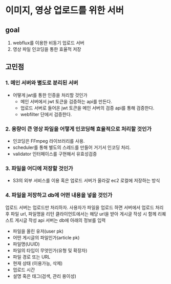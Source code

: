 # 이미지, 영상 업로드를 위한 서버

## goal
1. webflux를 이용한 비동기 업로드 서버
2. 영상 파일 인코딩을 통한 효율적 저장


## 고민점

### 1. 메인 서버와 별도로 분리된 서버
- 어떻게 jwt를 통한 인증을 처리할 것인가
  - 메인 서버에서 jwt 토큰을 검증하는 api를 만든다.
  - 업로드 서버로 들어온 jwt 토큰을 메인 서버의 검증 api를 통해 검증한다.
  - webfilter 단에서 검증한다.


### 2. 용량이 큰 영상 파일을 어떻게 인코딩해 효율적으로 처리할 것인가
- 인코딩은 FFmpeg 라이브러리를 사용.
- scheduler를 통해 별도의 스레드를 만들어 거기서 인코딩 처리.
- validator 인터페이스를 구현해서 유효성검증

### 3. 파일을 어디에 저장할 것인가
- S3의 외부 서비스를 이용 혹은 업로드 서버가 올라갈 ec2 로컬에 저장하는 방식

### 4. 파일을 저장하고 db에 어떤 내용을 넣을 것인가
업로드 서버는 업로드만 처리하자. 사용자가 파일을 업로드 하면 서버에서 업로드 처리 후 파일 url, 파일명을 리턴 
클라이언트에서는 해당 url을 받아 게시글 작성 시 함께 리퀘스트
게시글 작성 api 서버는 db에 아래의 정보를 입력
- 파일을 올린 유저(user pk)
- 어떤 게시글의 파일인가(article pk)
- 파일명(UUID)
- 파일의 타입이 무엇인가(유형 및 확장자)
- 파일 경로 또는 URL
- 현재 상태 (이용가능, 삭제)
- 업로드 시간
- 설명 혹은 태그(검색, 관리 용이성)

